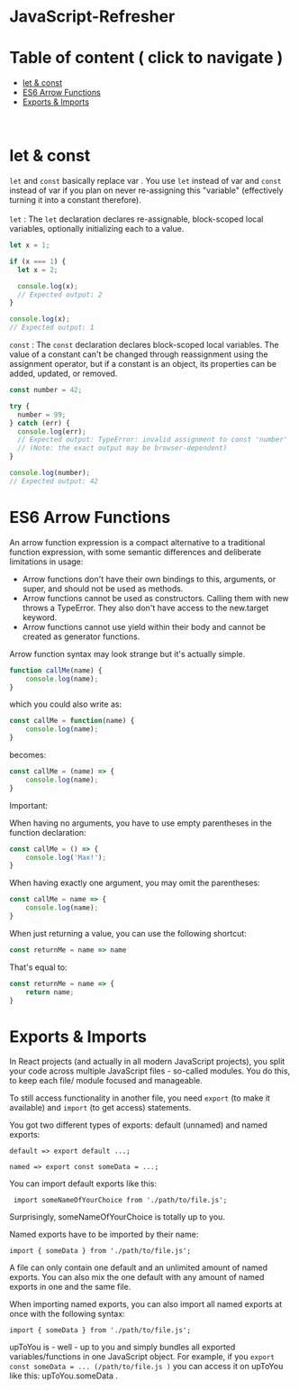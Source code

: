 # JavaScript-Refresher

# Table of content ( click to navigate )
- [let & const](#let-&-const)
- [ES6 Arrow Functions](#ES6-Arrow-Functions)
- [Exports & Imports](#Exports-&-Imports)


</br>

# let & const

<code>let</code>  and <code>const</code> basically replace var . You use <code>let</code>  instead of var  and <code>const</code>  instead of var  if you plan on never re-assigning this "variable" (effectively turning it into a constant therefore). </br>
</br>
<code>let</code> : The <code>let</code> declaration declares re-assignable, block-scoped local variables, optionally initializing each to a value.

```js
let x = 1;

if (x === 1) {
  let x = 2;

  console.log(x);
  // Expected output: 2
}

console.log(x);
// Expected output: 1

```
<code>const</code> : The <code>const</code> declaration declares block-scoped local variables. The value of a constant can't be changed through reassignment using the assignment operator, but if a constant is an object, its properties can be added, updated, or removed.

```js
const number = 42;

try {
  number = 99;
} catch (err) {
  console.log(err);
  // Expected output: TypeError: invalid assignment to const 'number'
  // (Note: the exact output may be browser-dependent)
}

console.log(number);
// Expected output: 42
```
# ES6 Arrow Functions

An arrow function expression is a compact alternative to a traditional function expression, with some semantic differences and deliberate limitations in usage:

- Arrow functions don't have their own bindings to this, arguments, or super, and should not be used as methods.
- Arrow functions cannot be used as constructors. Calling them with new throws a TypeError. They also don't have access to the new.target keyword.
- Arrow functions cannot use yield within their body and cannot be created as generator functions.

Arrow function syntax may look strange but it's actually simple.

```js
function callMe(name) { 
    console.log(name);
}
```
which you could also write as:

```js
const callMe = function(name) { 
    console.log(name);
}
```
becomes: 

```js
const callMe = (name) => { 
    console.log(name);
}
```
Important: 

When having no arguments, you have to use empty parentheses in the function declaration:

```js
const callMe = () => { 
    console.log('Max!');
}
```
When having exactly one argument, you may omit the parentheses:

```js
const callMe = name => { 
    console.log(name);
}
```
When just returning a value, you can use the following shortcut:

```js
const returnMe = name => name
```

That's equal to:

```js
const returnMe = name => { 
    return name;
}
```

# Exports & Imports
In React projects (and actually in all modern JavaScript projects), you split your code across multiple JavaScript files - so-called modules. You do this, to keep each file/ module focused and manageable.

To still access functionality in another file, you need <code>export</code>  (to make it available) and <code>import</code>  (to get access) statements.

You got two different types of exports: default (unnamed) and named exports:

<code>default => export default ...;</code> 

<code>named => export const someData = ...;</code> 

You can import default exports like this:

<code> import someNameOfYourChoice from './path/to/file.js'; </code>

Surprisingly, someNameOfYourChoice  is totally up to you.

Named exports have to be imported by their name:

<code>import { someData } from './path/to/file.js';</code>

A file can only contain one default and an unlimited amount of named exports. You can also mix the one default with any amount of named exports in one and the same file.

When importing named exports, you can also import all named exports at once with the following syntax:

<code>import { someData } from './path/to/file.js';</code>

upToYou  is - well - up to you and simply bundles all exported variables/functions in one JavaScript object. For example, if you <code>export const someData = ...  (/path/to/file.js )</code> you can access it on upToYou  like this: upToYou.someData .

